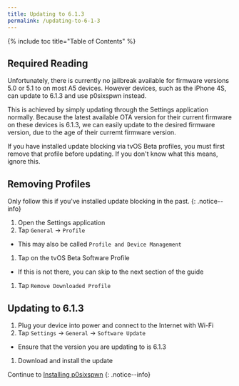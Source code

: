 ```yaml
---
title: Updating to 6.1.3
permalink: /updating-to-6-1-3
---
```


{% include toc title="Table of Contents" %}

## Required Reading

Unfortunately, there is currently no jailbreak available for firmware versions 5.0 or 5.1 to on most A5 devices. However devices, such as the iPhone 4S, can update to 6.1.3 and use p0sixspwn instead.

This is achieved by simply updating through the Settings application normally. Because the latest available OTA version for their current firmware on these devices is 6.1.3, we can easily update to the desired firmware version, due to the age of their curremt firmware version.

If you have installed update blocking via tvOS Beta profiles, you must first remove that profile before updating. If you don't know what this means, ignore this.

## Removing Profiles

Only follow this if you've installed update blocking in the past.
{: .notice--info}

1. Open the Settings application
1. Tap `General` -> `Profile`
  - This may also be called `Profile and Device Management`
1. Tap on the tvOS Beta Software Profile
  - If this is not there, you can skip to the next section of the guide
1. Tap `Remove Downloaded Profile`

## Updating to 6.1.3

1. Plug your device into power and connect to the Internet with Wi-Fi
1. Tap `Settings` -> `General` -> `Software Update`
  - Ensure that the version you are updating to is 6.1.3
1. Download and install the update

Continue to [Installing p0sixspwn](installing-p0sixspwn)
{: .notice--info}
